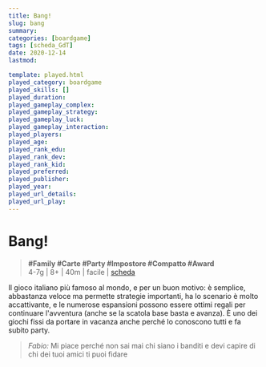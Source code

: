 ```yaml
---
title: Bang!
slug: bang
summary: 
categories: [boardgame]
tags: [scheda_GdT]
date: 2020-12-14
lastmod: 

template: played.html
played_category: boardgame
played_skills: []
played_duration: 
played_gameplay_complex: 
played_gameplay_strategy: 
played_gameplay_luck: 
played_gameplay_interaction: 
played_players: 
played_age: 
played_rank_edu: 
played_rank_dev: 
played_rank_kid: 
played_preferred: 
played_publisher: 
played_year: 
played_url_details: 
played_url_play: 
---
```


# Bang!
> **#Family #Carte #Party #Impostore #Compatto #Award**  
> 4-7g | 8+ | 40m | facile | [scheda](https://www.boardgamegeek.com/boardgame/3955/bang)  

Il gioco italiano più famoso al mondo, e per un buon motivo: è semplice, abbastanza veloce ma permette strategie importanti, ha lo scenario è molto accattivante, e le numerose espansioni possono essere ottimi regali per continuare l'avventura (anche se la scatola base basta e avanza).
È uno dei giochi fissi da portare in vacanza anche perché lo conoscono tutti e fa subito party.

> *Fabio:*
> Mi piace perché non sai mai chi siano i banditi e devi capire di chi dei tuoi amici ti puoi fidare


